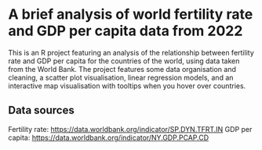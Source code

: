 # A brief analysis of world fertility rate and GDP per capita data from 2022
This is an R project featuring an analysis of the relationship between fertility rate and GDP per capita for the countries of the world, using data taken from the World Bank. The project features some data organisation and cleaning, a scatter plot visualisation, linear regression models, and an interactive map visualisation with tooltips when you hover over countries.

## Data sources
Fertility rate: https://data.worldbank.org/indicator/SP.DYN.TFRT.IN
GDP per capita: https://data.worldbank.org/indicator/NY.GDP.PCAP.CD
